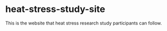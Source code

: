 # heat-stress-study-site
This is the website that heat stress research study participants can follow.
